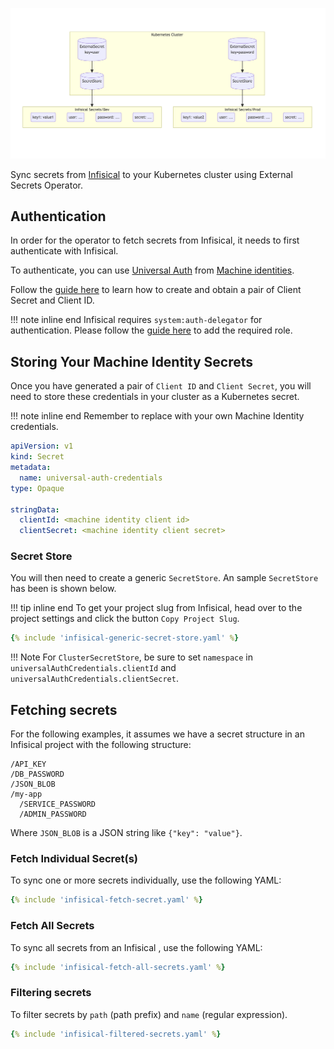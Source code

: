 ![Infisical k8s Diagram](../pictures/external-secrets-operator.png)

Sync secrets from [Infisical](https://www.infisical.com) to your Kubernetes cluster using External Secrets Operator.

## Authentication

In order for the operator to fetch secrets from Infisical, it needs to first authenticate with Infisical.

To authenticate, you can use [Universal Auth](https://infisical.com/docs/documentation/platform/identities/universal-auth) from [Machine identities](https://infisical.com/docs/documentation/platform/identities/machine-identities).

Follow the [guide here](https://infisical.com/docs/documentation/platform/identities/universal-auth) to learn how to create and obtain a pair of Client Secret and Client ID.

!!! note inline end
    Infisical requires `system:auth-delegator` for authentication. Please follow the [guide here](https://infisical.com/docs/documentation/platform/identities/kubernetes-auth#guide) to add the required role.

## Storing Your Machine Identity Secrets

Once you have generated a pair of `Client ID` and `Client Secret`, you will need to store these credentials in your cluster as a Kubernetes secret.

!!! note inline end
    Remember to replace with your own Machine Identity credentials.

```yaml
apiVersion: v1
kind: Secret
metadata:
  name: universal-auth-credentials
type: Opaque

stringData:
  clientId: <machine identity client id>
  clientSecret: <machine identity client secret>
```

### Secret Store

You will then need to create a generic `SecretStore`. An sample `SecretStore` has been is shown below.

!!! tip inline end
    To get your project slug from Infisical, head over to the project settings and click the button `Copy Project Slug`.

```yaml
{% include 'infisical-generic-secret-store.yaml' %}
```

!!! Note
    For `ClusterSecretStore`, be sure to set `namespace` in `universalAuthCredentials.clientId` and `universalAuthCredentials.clientSecret`.

## Fetching secrets

For the following examples, it assumes we have a secret structure in an Infisical project with the following structure:

```plaintext
/API_KEY
/DB_PASSWORD
/JSON_BLOB
/my-app
  /SERVICE_PASSWORD
  /ADMIN_PASSWORD
```

Where `JSON_BLOB` is a JSON string like `{"key": "value"}`.

### Fetch Individual Secret(s)

To sync one or more secrets individually, use the following YAML:

```yaml
{% include 'infisical-fetch-secret.yaml' %}
```

### Fetch All Secrets

To sync all secrets from an Infisical , use the following YAML:

``` yaml
{% include 'infisical-fetch-all-secrets.yaml' %}
```

### Filtering secrets

To filter secrets by `path` (path prefix) and `name` (regular expression).

``` yaml
{% include 'infisical-filtered-secrets.yaml' %}
```
